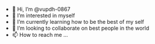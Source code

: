 - 👋 Hi, I’m @vupdh-0867
- 👀 I’m interested in myself
- 🌱 I’m currently learning how to be the best of my self
- 💞️ I’m looking to collaborate on best people in the world
- 📫 How to reach me ...

<!---
vupdh-0867/vupdh-0867 is a ✨ special ✨ repository because its `README.md` (this file) appears on your GitHub profile.
You can click the Preview link to take a look at your changes.
--->
